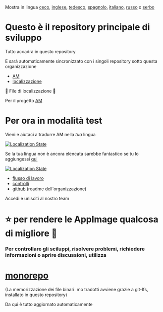 Mostra in lingua [ceco](README-cs.md), [inglese](README.md),
[tedesco](README-de.md), [spagnolo](README-es.md), [italiano](README-it.md),
[russo](README-ru.md) o [serbo](README-sr.md)

# Questo è il repository principale di sviluppo

Tutto accadrà in questo repository

E sarà automaticamente sincronizzato con i singoli repository sotto questa
organizzazione

- [AM](https://github.com/AM-community/am)
- [localizzazione](https://github.com/AM-community/localization)

🦉 File di localizzazione 🦉

Per il progetto [AM](https://github.com/ivan-hc/AM)
# Per ora in modalità test
Vieni e aiutaci a tradurre AM nella *tua* lingua

[![Localization
State](https://hosted.weblate.org/widget/am/am/open-graph.png)](https://hosted.weblate.org/engage/am/)

Se la tua lingua non è ancora elencata sarebbe fantastico se tu lo aggiungessi
[qui](https://hosted.weblate.org/new-lang/am/am/)

[![Localization
State](https://hosted.weblate.org/widget/am/multi-auto.svg)](https://hosted.weblate.org/engage/am/)

- [flusso di lavoro](https://github.com/AM-community/workflows)
- [controlli](https://github.com/AM-community/checks)
- [github](https://github.com/AM-community/.github) (readme dell'organizzazione)

Accedi e unisciti al nostro team
# ⭐ per rendere le AppImage qualcosa di migliore 🚀

### Per controllare gli sciluppi, risolvere problemi, richiedere informazioni o aprire discussioni, utilizza

# [monorepo](https://github.com/AM-community/monorepo)
(La memorizzazione dei file binari .mo tradotti avviene grazie a git-lfs,
installato in questo repository)


Da qui è tutto aggiornato automaticamente
